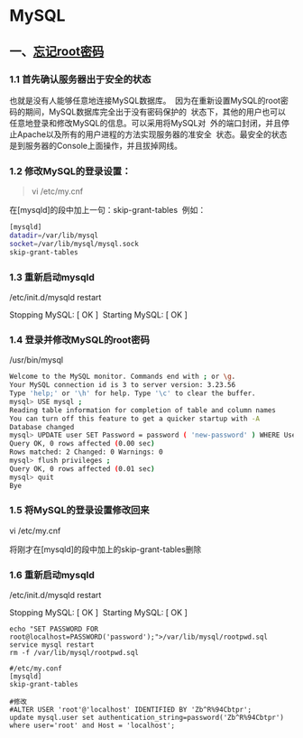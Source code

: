 # MySQL

## 一、<u>忘记root密码</u>

### 1.1 首先确认服务器出于安全的状态

也就是没有人能够任意地连接MySQL数据库。 
因为在重新设置MySQL的root密码的期间，MySQL数据库完全出于没有密码保护的 
状态下，其他的用户也可以任意地登录和修改MySQL的信息。可以采用将MySQL对 
外的端口封闭，并且停止Apache以及所有的用户进程的方法实现服务器的准安全 
状态。最安全的状态是到服务器的Console上面操作，并且拔掉网线。 

### 1.2 修改MySQL的登录设置： 

> vi /etc/my.cnf 

在[mysqld]的段中加上一句：skip-grant-tables 
例如：

```bash
[mysqld] 
datadir=/var/lib/mysql 
socket=/var/lib/mysql/mysql.sock 
skip-grant-tables 
```

### 1.3 重新启动mysqld 

/etc/init.d/mysqld restart 

Stopping MySQL: [ OK ] 
Starting MySQL: [ OK ] 

### 1.4 登录并修改MySQL的root密码 

/usr/bin/mysql 

```bash
Welcome to the MySQL monitor. Commands end with ; or \g. 
Your MySQL connection id is 3 to server version: 3.23.56 
Type 'help;' or '\h' for help. Type '\c' to clear the buffer. 
mysql> USE mysql ; 
Reading table information for completion of table and column names 
You can turn off this feature to get a quicker startup with -A 
Database changed 
mysql> UPDATE user SET Password = password ( 'new-password' ) WHERE User = 'root' ; 
Query OK, 0 rows affected (0.00 sec) 
Rows matched: 2 Changed: 0 Warnings: 0 
mysql> flush privileges ; 
Query OK, 0 rows affected (0.01 sec) 
mysql> quit 
Bye 
```

### 1.5 将MySQL的登录设置修改回来 

vi /etc/my.cnf 

将刚才在[mysqld]的段中加上的skip-grant-tables删除 

### 1.6 重新启动mysqld 

/etc/init.d/mysqld restart 

Stopping MySQL: [ OK ] 
Starting MySQL: [ OK ]

```
echo "SET PASSWORD FOR root@localhost=PASSWORD('password');">/var/lib/mysql/rootpwd.sql
service mysql restart
rm -f /var/lib/mysql/rootpwd.sql
```

```
#/etc/my.conf
[mysqld]
skip-grant-tables

#修改
#ALTER USER 'root'@'localhost' IDENTIFIED BY 'Zb^R%94Cbtpr';
update mysql.user set authentication_string=password('Zb^R%94Cbtpr') where user='root' and Host = 'localhost';
```
